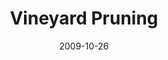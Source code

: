 ---
layout: media
category: media
title: "Vineyard Pruning"
date: 2009-10-26
description: "Chuck Mingo visits a vineyard to learn about the basics of pruning."
video: "http://s3.amazonaws.com/crossroads-media/other-media/video/vineyard-pruning.mp4"
video-poster: "http://s3.amazonaws.com/crossroads-media/images/vineyard-pruning-still.jpg"
---